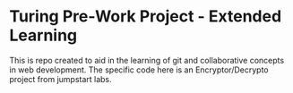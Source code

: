 # Turing Pre-Work Project - Extended Learning

This is repo created to aid in the learning of git and collaborative concepts in web development.
The specific code here is an Encryptor/Decrypto project from jumpstart labs.